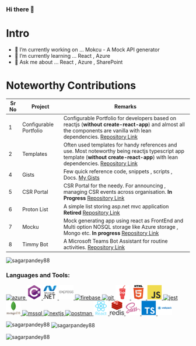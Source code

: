 ### Hi there 👋

<!--
**sagarpandey88/sagarpandey88** is a ✨ _special_ ✨ repository because its `README.md` (this file) appears on your GitHub profile.

Here are some ideas to get you started:

- 🔭 I’m currently working on ...
- 🌱 I’m currently learning ...
- 👯 I’m looking to collaborate on ...
- 🤔 I’m looking for help with ...
- 💬 Ask me about ...
- 📫 How to reach me: ...
- 😄 Pronouns: ...
- ⚡ Fun fact: ...
-->

# Intro

- 🔭 I’m currently working on ... Mokcu - A Mock API generator
- 🌱 I’m currently learning ... React , Azure
- 💬 Ask me about ... React , Azure , SharePoint


# Noteworthy Contributions
|Sr No| Project | Remarks|
|---|---|---|
|1| Configurable Portfolio| Configurable Portfolio for developers based on reactjs (**without create-react-app**) and almost all the components are vanilla with lean dependencies. [Repository Link](https://github.com/sagarpandey88/sagarpandey88.github.io) |
|2| Templates| Often used templates for handy references and use. Most noteworthy being reactjs typescript app template (**without create-react-app**) with lean dependencies. [Repository Link](https://github.com/sagarpandey88/templates) |
|4| Gists | Few quick reference code, snippets , scripts , Docs. [My Gists](https://gist.github.com/sagarpandey88) |
|5| CSR Portal| CSR Portal for the needy. For announcing , managing CSR events across organisation. **In Progress** [Repository Link](https://github.com/sagarpandey88/intranet-services)|
|6| Proton List | A simple list storing asp.net mvc application **Retired**   [Repository Link](https://github.com/sagarpandey88/protonlist)    |
|7| Mocku | Mock generating app using react as FrontEnd and Multi option NOSQL storage like Azure storage , Mongo etc.  **In progress**   [Repository Link](https://github.com/sagarpandey88/mocku)    |
|8| Timmy Bot | A Microsoft Teams Bot Assistant for routine activities.  [Repository Link](https://github.com/sagarpandey88/timmy-bot) |    



<p align="left"> <img src="https://komarev.com/ghpvc/?username=sagarpandey88&label=Profile%20views&color=0e75b6&style=flat" alt="sagarpandey88" /> </p>


<h3 align="left">Languages and Tools:</h3>
<p align="left"> <a href="https://azure.microsoft.com/en-in/" target="_blank"> <img src="https://www.vectorlogo.zone/logos/microsoft_azure/microsoft_azure-icon.svg" alt="azure" width="40" height="40"/> </a> <a href="https://www.w3schools.com/cs/" target="_blank"> <img src="https://raw.githubusercontent.com/devicons/devicon/master/icons/csharp/csharp-original.svg" alt="csharp" width="40" height="40"/> </a> <a href="https://dotnet.microsoft.com/" target="_blank"> <img src="https://raw.githubusercontent.com/devicons/devicon/master/icons/dot-net/dot-net-original-wordmark.svg" alt="dotnet" width="40" height="40"/> </a> <a href="https://expressjs.com" target="_blank"> <img src="https://raw.githubusercontent.com/devicons/devicon/master/icons/express/express-original-wordmark.svg" alt="express" width="40" height="40"/> </a> <a href="https://firebase.google.com/" target="_blank"> <img src="https://www.vectorlogo.zone/logos/firebase/firebase-icon.svg" alt="firebase" width="40" height="40"/> </a> <a href="https://git-scm.com/" target="_blank"> <img src="https://www.vectorlogo.zone/logos/git-scm/git-scm-icon.svg" alt="git" width="40" height="40"/> </a> <a href="https://gulpjs.com" target="_blank"> <img src="https://raw.githubusercontent.com/devicons/devicon/master/icons/gulp/gulp-plain.svg" alt="gulp" width="40" height="40"/> </a> <a href="https://www.w3.org/html/" target="_blank"> <img src="https://raw.githubusercontent.com/devicons/devicon/master/icons/html5/html5-original-wordmark.svg" alt="html5" width="40" height="40"/> </a> <a href="https://developer.mozilla.org/en-US/docs/Web/JavaScript" target="_blank"> <img src="https://raw.githubusercontent.com/devicons/devicon/master/icons/javascript/javascript-original.svg" alt="javascript" width="40" height="40"/> </a> <a href="https://jestjs.io" target="_blank"> <img src="https://www.vectorlogo.zone/logos/jestjsio/jestjsio-icon.svg" alt="jest" width="40" height="40"/> </a> <a href="https://www.mongodb.com/" target="_blank"> <img src="https://raw.githubusercontent.com/devicons/devicon/master/icons/mongodb/mongodb-original-wordmark.svg" alt="mongodb" width="40" height="40"/> </a> <a href="https://www.microsoft.com/en-us/sql-server" target="_blank"> <img src="https://www.svgrepo.com/show/303229/microsoft-sql-server-logo.svg" alt="mssql" width="40" height="40"/> </a> <a href="https://nextjs.org/" target="_blank"> <img src="https://cdn.worldvectorlogo.com/logos/nextjs-3.svg" alt="nextjs" width="40" height="40"/> </a> <a href="https://postman.com" target="_blank"> <img src="https://www.vectorlogo.zone/logos/getpostman/getpostman-icon.svg" alt="postman" width="40" height="40"/> </a> <a href="https://reactjs.org/" target="_blank"> <img src="https://raw.githubusercontent.com/devicons/devicon/master/icons/react/react-original-wordmark.svg" alt="react" width="40" height="40"/> </a> <a href="https://redis.io" target="_blank"> <img src="https://raw.githubusercontent.com/devicons/devicon/master/icons/redis/redis-original-wordmark.svg" alt="redis" width="40" height="40"/> </a> <a href="https://sass-lang.com" target="_blank"> <img src="https://raw.githubusercontent.com/devicons/devicon/master/icons/sass/sass-original.svg" alt="sass" width="40" height="40"/> </a> <a href="https://www.typescriptlang.org/" target="_blank"> <img src="https://raw.githubusercontent.com/devicons/devicon/master/icons/typescript/typescript-original.svg" alt="typescript" width="40" height="40"/> </a> <a href="https://webpack.js.org" target="_blank"> <img src="https://raw.githubusercontent.com/devicons/devicon/d00d0969292a6569d45b06d3f350f463a0107b0d/icons/webpack/webpack-original-wordmark.svg" alt="webpack" width="40" height="40"/> </a> </p>

<p><img align="left" src="https://github-readme-stats.vercel.app/api/top-langs?username=sagarpandey88&show_icons=true&locale=en&layout=compact" alt="sagarpandey88" /></p>

<p>&nbsp;<img align="center" src="https://github-readme-stats.vercel.app/api?username=sagarpandey88&show_icons=true&locale=en" alt="sagarpandey88" /></p>

<p><img align="center" src="https://github-readme-streak-stats.herokuapp.com/?user=sagarpandey88&" alt="sagarpandey88" /></p>





